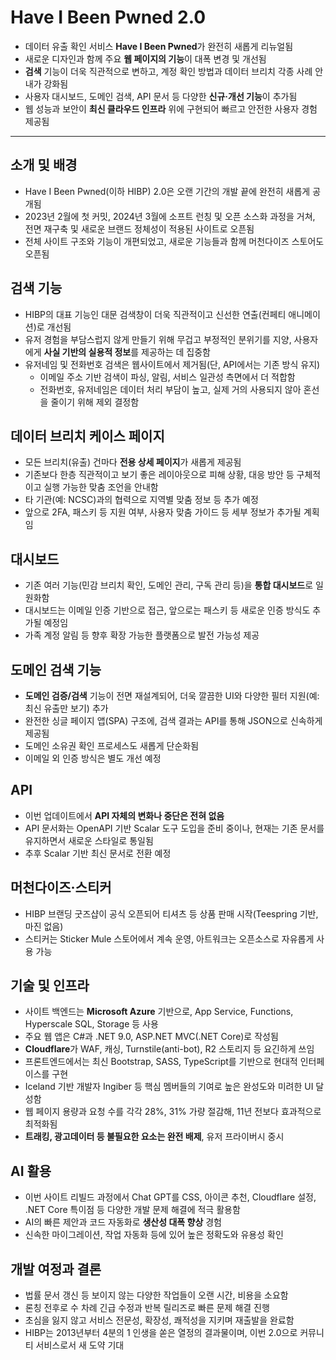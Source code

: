 # Have I Been Pwned 2.0


* 데이터 유출 확인 서비스 **Have I Been Pwned**가 완전히 새롭게 리뉴얼됨
* 새로운 디자인과 함께 주요 **웹 페이지의 기능**이 대폭 변경 및 개선됨
* **검색** 기능이 더욱 직관적으로 변하고, 계정 확인 방법과 데이터 브리치 각종 사례 안내가 강화됨
* 사용자 대시보드, 도메인 검색, API 문서 등 다양한 **신규·개선 기능**이 추가됨
* 웹 성능과 보안이 **최신 클라우드 인프라** 위에 구현되어 빠르고 안전한 사용자 경험 제공됨

---

소개 및 배경
-------

* Have I Been Pwned(이하 HIBP) 2.0은 오랜 기간의 개발 끝에 완전히 새롭게 공개됨
* 2023년 2월에 첫 커밋, 2024년 3월에 소프트 런칭 및 오픈 소스화 과정을 거쳐, 전면 재구축 및 새로운 브랜드 정체성이 적용된 사이트로 오픈됨
* 전체 사이트 구조와 기능이 개편되었고, 새로운 기능들과 함께 머천다이즈 스토어도 오픈됨

검색 기능
-----

* HIBP의 대표 기능인 대문 검색창이 더욱 직관적이고 신선한 연출(컨페티 애니메이션)로 개선됨
* 유저 경험을 부담스럽지 않게 만들기 위해 무겁고 부정적인 분위기를 지양, 사용자에게 **사실 기반의 실용적 정보**를 제공하는 데 집중함
* 유저네임 및 전화번호 검색은 웹사이트에서 제거됨(단, API에서는 기존 방식 유지)
  + 이메일 주소 기반 검색이 파싱, 알림, 서비스 일관성 측면에서 더 적합함
  + 전화번호, 유저네임은 데이터 처리 부담이 높고, 실제 거의 사용되지 않아 혼선을 줄이기 위해 제외 결정함

데이터 브리치 케이스 페이지
---------------

* 모든 브리치(유출) 건마다 **전용 상세 페이지**가 새롭게 제공됨
* 기존보다 한층 직관적이고 보기 좋은 레이아웃으로 피해 상황, 대응 방안 등 구체적이고 실행 가능한 맞춤 조언을 안내함
* 타 기관(예: NCSC)과의 협력으로 지역별 맞춤 정보 등 추가 예정
* 앞으로 2FA, 패스키 등 지원 여부, 사용자 맞춤 가이드 등 세부 정보가 추가될 계획임

대시보드
----

* 기존 여러 기능(민감 브리치 확인, 도메인 관리, 구독 관리 등)을 **통합 대시보드**로 일원화함
* 대시보드는 이메일 인증 기반으로 접근, 앞으로는 패스키 등 새로운 인증 방식도 추가될 예정임
* 가족 계정 알림 등 향후 확장 가능한 플랫폼으로 발전 가능성 제공

도메인 검색 기능
---------

* **도메인 검증/검색** 기능이 전면 재설계되어, 더욱 깔끔한 UI와 다양한 필터 지원(예: 최신 유출만 보기) 추가
* 완전한 싱글 페이지 앱(SPA) 구조에, 검색 결과는 API를 통해 JSON으로 신속하게 제공됨
* 도메인 소유권 확인 프로세스도 새롭게 단순화됨
* 이메일 외 인증 방식은 별도 개선 예정

API
---

* 이번 업데이트에서 **API 자체의 변화나 중단은 전혀 없음**
* API 문서화는 OpenAPI 기반 Scalar 도구 도입을 준비 중이나, 현재는 기존 문서를 유지하면서 새로운 스타일로 통일됨
* 추후 Scalar 기반 최신 문서로 전환 예정

머천다이즈·스티커
---------

* HIBP 브랜딩 굿즈샵이 공식 오픈되어 티셔츠 등 상품 판매 시작(Teespring 기반, 마진 없음)
* 스티커는 Sticker Mule 스토어에서 계속 운영, 아트워크는 오픈소스로 자유롭게 사용 가능

기술 및 인프라
--------

* 사이트 백엔드는 **Microsoft Azure** 기반으로, App Service, Functions, Hyperscale SQL, Storage 등 사용
* 주요 웹 앱은 C#과 .NET 9.0, ASP.NET MVC(.NET Core)로 작성됨
* **Cloudflare**가 WAF, 캐싱, Turnstile(anti-bot), R2 스토리지 등 요긴하게 쓰임
* 프론트엔드에서는 최신 Bootstrap, SASS, TypeScript를 기반으로 현대적 인터페이스를 구현
* Iceland 기반 개발자 Ingiber 등 핵심 멤버들의 기여로 높은 완성도와 미려한 UI 달성함
* 웹 페이지 용량과 요청 수를 각각 28%, 31% 가량 절감해, 11년 전보다 효과적으로 최적화됨
* **트래킹, 광고데이터 등 불필요한 요소는 완전 배제**, 유저 프라이버시 중시

AI 활용
-----

* 이번 사이트 리빌드 과정에서 Chat GPT를 CSS, 아이콘 추천, Cloudflare 설정, .NET Core 특이점 등 다양한 개발 문제 해결에 적극 활용함
* AI의 빠른 제안과 코드 자동화로 **생산성 대폭 향상** 경험
* 신속한 마이그레이션, 작업 자동화 등에 있어 높은 정확도와 유용성 확인

개발 여정과 결론
---------

* 법률 문서 갱신 등 보이지 않는 다양한 작업들이 오랜 시간, 비용을 소요함
* 론칭 전후로 수 차례 긴급 수정과 반복 릴리즈로 빠른 문제 해결 진행
* 초심을 잃지 않고 서비스 전문성, 확장성, 쾌적성을 지키며 재출발을 완료함
* HIBP는 2013년부터 4분의 1 인생을 쏟은 열정의 결과물이며, 이번 2.0으로 커뮤니티 서비스로서 새 도약 기대
